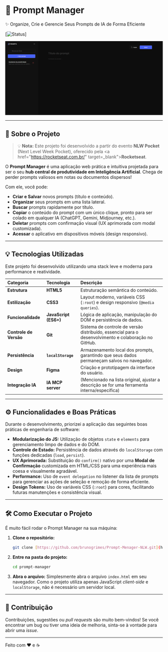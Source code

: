 # 🤖 Prompt Manager
✨ Organize, Crie e Gerencie Seus Prompts de IA de Forma Eficiente

[![Status](https://img.shields.io/badge/Status-Concluído-brightgreen)]

<div align="center">
  <img src="./assets/Capturar.PNG" alt="Screenshot do Prompt Manager" width="600"/>
</div>

---

## 🚀 Sobre o Projeto
> 💡 **Nota:** Este projeto foi desenvolvido a partir do evento **NLW Pocket** (Next Level Week Pocket), oferecido pela <a href="https://rocketseat.com.br/" target=_blank">**Rocketseat**.</a>

O **Prompt Manager** é uma aplicação web prática e intuitiva projetada para ser o seu **hub central de produtividade em Inteligência Artificial**. Chega de perder prompts valiosos em notas ou documentos dispersos!

Com ele, você pode:
* **Criar e Salvar** novos prompts (título e conteúdo).
* **Organizar** seus prompts em uma lista lateral.
* **Buscar** prompts rapidamente por título.
* **Copiar** o conteúdo do prompt com um único clique, pronto para ser colado em qualquer IA (ChatGPT, Gemini, Midjourney, etc.).
* **Deletar** prompts com confirmação visual (UX aprimorada com modal customizada).
* **Acessar** o aplicativo em dispositivos móveis (design responsivo).

---

## 💡 Tecnologias Utilizadas

Este projeto foi desenvolvido utilizando uma stack leve e moderna para performance e reatividade.

| Categoria | Tecnologia | Descrição |
| :--- | :--- | :--- |
| **Estrutura** | **HTML5** | Estruturação semântica do conteúdo. |
| **Estilização** | **CSS3** | Layout moderno, variáveis CSS (`:root`) e design responsivo (`@media queries`). |
| **Funcionalidade** | **JavaScript (ES6+)** | Lógica de aplicação, manipulação do DOM e persistência de dados. |
| **Controle de Versão** | **Git** | Sistema de controle de versão distribuído, essencial para o desenvolvimento e colaboração no GitHub. |
| **Persistência** | **`localStorage`** | Armazenamento local dos prompts, garantindo que seus dados permaneçam salvos no navegador. |
| **Design** | **Figma** | Criação e prototipagem da interface do usuário. |
| **Integração IA** | **IA MCP server** | (Mencionado na lista original, ajustar a descrição se for uma ferramenta interna/específica) |

---

## ⚙️ Funcionalidades e Boas Práticas

Durante o desenvolvimento, priorizei a aplicação das seguintes boas práticas de engenharia de software:

* **Modularização do JS:** Utilização de objetos `state` e `elements` para gerenciamento limpo de dados e do DOM.
* **Controle de Estado:** Persistência de dados através do `localStorage` com funções dedicadas (`load`, `persist`).
* **UX Aprimorada:** Substituição do `confirm()` nativo por uma **Modal de Confirmação** customizada em HTML/CSS para uma experiência mais coesa e visualmente agradável.
* **Performance:** Uso de `event delegation` no listener da lista de prompts para gerenciar as ações de seleção e remoção de forma eficiente.
* **Design Tokens:** Uso de variáveis CSS (`:root`) para cores, facilitando futuras manutenções e consistência visual.

---

## 🛠️ Como Executar o Projeto

É muito fácil rodar o Prompt Manager na sua máquina:

1.  **Clone o repositório:**
    ```bash
    git clone [https://github.com/brunogrimes/Prompt-Menager-NLW.git](https://github.com/brunogrimes/Prompt-Menager-NLW.git)
    ```
2.  **Entre na pasta do projeto:**
    ```bash
    cd prompt-manager
    ```
3.  **Abra o arquivo:**
    Simplesmente abra o arquivo `index.html` em seu navegador. Como o projeto utiliza apenas JavaScript *client-side* e `localStorage`, não é necessário um servidor local.

---

## 🤝 Contribuição

Contribuições, sugestões ou *pull requests* são muito bem-vindos! Se você encontrar um bug ou tiver uma ideia de melhoria, sinta-se à vontade para abrir uma *issue*.

---

Feito com ❤️ e ☕